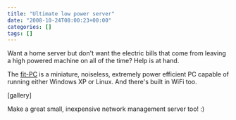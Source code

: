 ```yaml
---
title: "Ultimate low power server"
date: "2008-10-24T08:00:23+00:00"
categories: []
tags: []
---
```


Want a home server but don't want the electric bills that come from leaving a high powered machine on all of the time? Help is at hand.

The <a href="http://www.fit-pc.com/">fit-PC</a> is a miniature, noiseless, extremely power efficient PC capable of running either Windows XP or Linux. And there's built in WiFi too.

[gallery]

Make a great small, inexpensive network management server too! :)
